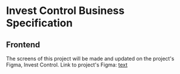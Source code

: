 # Invest Control Business Specification

## Frontend
The screens of this project will be made and updated on the project's Figma, Invest Control.
Link to project's Figma: [text](https://www.figma.com/design/z8WttBqi49wbsMJ2lZt8wA/Invest-Control?node-id=0-1&t=CfGqzru2RDuc2Dhi-1)
